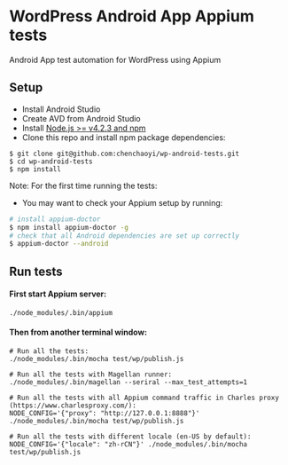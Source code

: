 # WordPress Android App Appium tests

Android App test automation for WordPress using Appium


## Setup

* Install Android Studio
* Create AVD from Android Studio
* Install [Node.js >= v4.2.3 and npm](http://nodejs.org/)
* Clone this repo and install npm package dependencies:
```shell
$ git clone git@github.com:chenchaoyi/wp-android-tests.git
$ cd wp-android-tests
$ npm install
```

Note: For the first time running the tests:

* You may want to check your Appium setup by running:

```bash
# install appium-doctor
$ npm install appium-doctor -g
# check that all Android dependencies are set up correctly
$ appium-doctor --android
```

## Run tests

#### First start Appium server:

```shell
./node_modules/.bin/appium
```

#### Then from another terminal window:
```shell
# Run all the tests:
./node_modules/.bin/mocha test/wp/publish.js

# Run all the tests with Magellan runner:
./node_modules/.bin/magellan --seriral --max_test_attempts=1

# Run all the tests with all Appium command traffic in Charles proxy (https://www.charlesproxy.com/):
NODE_CONFIG='{"proxy": "http://127.0.0.1:8888"}' ./node_modules/.bin/mocha test/wp/publish.js

# Run all the tests with different locale (en-US by default):
NODE_CONFIG='{"locale": "zh-rCN"}' ./node_modules/.bin/mocha test/wp/publish.js

```

